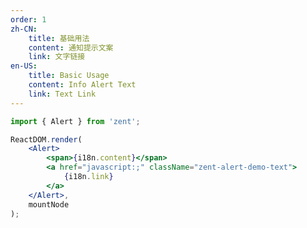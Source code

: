 ```yaml
---
order: 1
zh-CN:
	title: 基础用法
	content: 通知提示文案
	link: 文字链接
en-US:
	title: Basic Usage
	content: Info Alert Text
	link: Text Link
---
```


```jsx
import { Alert } from 'zent';

ReactDOM.render(
	<Alert>
		<span>{i18n.content}</span>
		<a href="javascript:;" className="zent-alert-demo-text">
			{i18n.link}
		</a>
	</Alert>,
	mountNode
);
```

<style>
.zent-alert-demo-text {
	margin-left: 8px;
}
</style>
